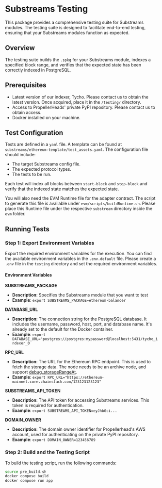 # Substreams Testing

This package provides a comprehensive testing suite for Substreams modules. The testing suite is designed to facilitate end-to-end testing, ensuring that your Substreams modules function as expected.

## Overview

The testing suite builds the `.spkg` for your Substreams module, indexes a specified block range, and verifies that the expected state has been correctly indexed in PostgreSQL.

## Prerequisites

- Latest version of our indexer, Tycho. Please contact us to obtain the latest version. Once acquired, place it in the `/testing/` directory.
- Access to PropellerHeads' private PyPI repository. Please contact us to obtain access.
- Docker installed on your machine.

## Test Configuration

Tests are defined in a `yaml` file. A template can be found at `substreams/ethereum-template/test_assets.yaml`. The configuration file should include:

- The target Substreams config file.
- The expected protocol types.
- The tests to be run.

Each test will index all blocks between `start-block` and `stop-block` and verify that the indexed state matches the expected state.

You will also need the EVM Runtime file for the adapter contract. 
The script to generate this file is available under `evm/scripts/buildRuntime.sh`.
Please place this Runtime file under the respective `substream` directory inside the `evm` folder.

## Running Tests

### Step 1: Export Environment Variables

Export the required environment variables for the execution. You can find the available environment variables in the `.env.default` file.
Please create a `.env` file in the `testing` directory and set the required environment variables.

#### Environment Variables

**SUBSTREAMS_PACKAGE**
- **Description**: Specifies the Substreams module that you want to test
- **Example**: `export SUBSTREAMS_PACKAGE=ethereum-balancer`

**DATABASE_URL**
- **Description**: The connection string for the PostgreSQL database. It includes the username, password, host, port, and database name. It's already set to the default for the Docker container.
- **Example**: `export DATABASE_URL="postgres://postgres:mypassword@localhost:5431/tycho_indexer_0`

**RPC_URL**
- **Description**: The URL for the Ethereum RPC endpoint. This is used to fetch the storage data. The node needs to be an archive node, and support [debug_storageRangeAt](https://www.quicknode.com/docs/ethereum/debug_storageRangeAt).
- **Example**: `export RPC_URL="https://ethereum-mainnet.core.chainstack.com/123123123123"`

**SUBSTREAMS_API_TOKEN**
- **Description**: The API token for accessing Substreams services. This token is required for authentication.
- **Example**: `export SUBSTREAMS_API_TOKEN=eyJhbGci...`

**DOMAIN_OWNER**
- **Description**: The domain owner identifier for Propellerhead's AWS account, used for authenticating on the private PyPI repository.
- **Example**: `export DOMAIN_OWNER=123456789`

### Step 2: Build and the Testing Script

To build the testing script, run the following commands:
```bash
source pre_build.sh
docker compose build
docker compose run app
```